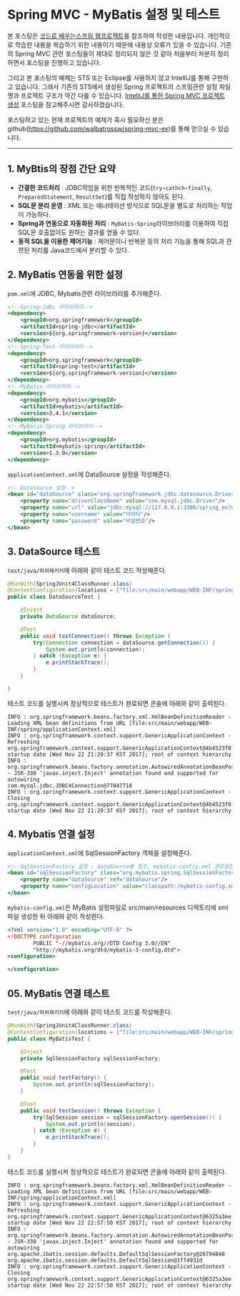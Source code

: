# Spring MVC - MyBatis 설정 및 테스트

본 포스팅은 [코드로 배우는스프링 웹프로젝트](http://www.yes24.com/24/goods/19720776?scode=032&OzSrank=1)를 참조하여 작성한 내용입니다. 개인적으로 학습한 내용을 복습하기 위한 내용이기 때문에 내용상 오류가 있을 수 있습니다. 기존의 Spring MVC 관련 포스팅들이 제대로 정리되지 않은 것 같아 처음부터 차분히 정리하면서 포스팅을 진행하고 있습니다.

그리고 본 포스팅의 예제는 STS 또는 Eclipse를 사용하지 않고 IntelliJ를 통해 구현하고 있습니다. 그래서 기존의 STS에서 생성된 Spring 프로젝트의 스프링관련 설정 파일명과 프로젝트 구조가 약간 다를 수 있습니다. [IntelliJ를 통한 Spring MVC 프로젝트 생성](http://doublesprogramming.tistory.com/171?category=667155) 포스팅을 참고해주시면 감사하겠습니다.


포스팅하고 있는 현재 프로젝트의 예제가 혹시 필요하신 분은 github(https://github.com/walbatrossw/spring-mvc-ex)를 통해 얻으실 수 있습니다.

---

## 1. MyBtis의 장점 간단 요약

- **간결한 코드처리** : JDBC작업을 위한 반복적인 코드(`try~cathch~finally`, `PreparedStatement`, `ResultSet`)를 직접 작성하지 않아도 된다.
- **SQL문 분리 운영** : XML 또는 애너테이션 방식으로 SQL문을 별도로 처리하는 작업이 가능하다.
- **Spring과 연동으로 자동화된 처리** : `MyBatis-Spring`라이브러리를 이용하여 직접 SQL문 호출없이도 원하는 결과를 얻을 수 있다.
- **동적 SQL을 이용한 제어기능** : 제어문이나 반복문 등의 처리 기능을 통해 SQL과 관련된 처리를 Java코드에서 분리할 수 있다.

## 2. MyBatis 연동을 위한 설정
`pom.xml`에 JDBC, Mybatis관련 라이브러리를 추가해준다.
```xml
<!--Spring-Jdbc 라이브러리-->
<dependency>
    <groupId>org.springframework</groupId>
    <artifactId>spring-jdbc</artifactId>
    <version>${org.springframework-version}</version>
</dependency>
<!--Spring-Test 라이브러리-->
<dependency>
    <groupId>org.springframework</groupId>
    <artifactId>spring-test</artifactId>
    <version>${org.springframework-version}</version>
</dependency>
<!--MyBatis 라이브러리-->
<dependency>
    <groupId>org.mybatis</groupId>
    <artifactId>mybatis</artifactId>
    <version>3.4.1</version>
</dependency>
<!--MyBatis-Spring 라이브러리-->
<dependency>
    <groupId>org.mybatis</groupId>
    <artifactId>mybatis-spring</artifactId>
    <version>1.3.0</version>
</dependency>
```

`applicationContext.xml`에 DataSource 설정을 작성해준다.
```xml
<!--DataSource 설정-->
<bean id="dataSource" class="org.springframework.jdbc.datasource.DriverManagerDataSource">
    <property name="driverClassName" value="com.mysql.jdbc.Driver"/>
    <property name="url" value="jdbc:mysql://127.0.0.1:3306/spring_ex?useSSL=false"/>
    <property name="username" value="아이디"/>
    <property name="password" value="비밀번호"/>
</bean>
```

## 3. DataSource 테스트
`test/java/하위패키지`에 아래와 같이 테스트 코드 작성해준다.
```java
@RunWith(SpringJUnit4ClassRunner.class)
@ContextConfiguration(locations = {"file:src/main/webapp/WEB-INF/spring/applicationContext.xml"})
public class DataSourceTest {

    @Inject
    private DataSource dataSource;

    @Test
    public void testConnection() throws Exception {
        try(Connection connection = dataSource.getConnection()) {
            System.out.println(connection);
        } catch (Exception e) {
            e.printStackTrace();
        }
    }

}
```
테스트 코드를 실행시켜 정상적으로 테스트가 완료되면 콘솔에 아래와 같이 출력된다.
```
INFO : org.springframework.beans.factory.xml.XmlBeanDefinitionReader - Loading XML bean definitions from URL [file:src/main/webapp/WEB-INF/spring/applicationContext.xml]
INFO : org.springframework.context.support.GenericApplicationContext - Refreshing org.springframework.context.support.GenericApplicationContext@4b4523f8: startup date [Wed Nov 22 21:29:37 KST 2017]; root of context hierarchy
INFO : org.springframework.beans.factory.annotation.AutowiredAnnotationBeanPostProcessor - JSR-330 'javax.inject.Inject' annotation found and supported for autowiring
com.mysql.jdbc.JDBC4Connection@77847718
INFO : org.springframework.context.support.GenericApplicationContext - Closing org.springframework.context.support.GenericApplicationContext@4b4523f8: startup date [Wed Nov 22 21:29:37 KST 2017]; root of context hierarchy
```

## 4. Mybatis 연결 설정

`applicationContext.xml`에 SqlSessionFactory 객체를 설정해준다.
```xml
<!--SqlSessionFactory 설정 : dataSource를 참조, mybatis-config.xml 경로설정-->
<bean id="sqlSessionFactory" class="org.mybatis.spring.SqlSessionFactoryBean">
    <property name="dataSource" ref="dataSource"/>
    <property name="configLocation" value="classpath:/mybatis-config.xml"/>
</bean>
```

`mybatis-config.xml`은 MyBatis 설정파일로 src/main/resources 디렉토리에 xml파일 생성한 뒤 아래와 같이 작성한다.
```xml
<?xml version="1.0" encoding="UTF-8" ?>
<!DOCTYPE configuration
        PUBLIC "-//mybatis.org//DTD Config 3.0//EN"
        "http://mybatis.org/dtd/mybatis-3-config.dtd">
<configuration>

</configuration>
```

## 05. MyBatis 연결 테스트

`test/java/하위패키지`에 아래와 같이 테스트 코드를 작성해준다.
```java
@RunWith(SpringJUnit4ClassRunner.class)
@ContextConfiguration(locations = {"file:src/main/webapp/WEB-INF/spring/applicationContext.xml"})
public class MyBatisTest {

    @Inject
    private SqlSessionFactory sqlSessionFactory;

    @Test
    public void testFactory() {
        System.out.println(sqlSessionFactory);
    }

    @Test
    public void testSession() throws Exception {
        try(SqlSession session = sqlSessionFactory.openSession()) {
            System.out.println(session);
        } catch (Exception e) {
            e.printStackTrace();
        }
    }
}
```

테스트 코드를 실행시켜 정상적으로 테스트가 완료되면 콘솔에 아래와 같이 출력된다.
```
INFO : org.springframework.beans.factory.xml.XmlBeanDefinitionReader - Loading XML bean definitions from URL [file:src/main/webapp/WEB-INF/spring/applicationContext.xml]
INFO : org.springframework.context.support.GenericApplicationContext - Refreshing org.springframework.context.support.GenericApplicationContext@6325a3ee: startup date [Wed Nov 22 22:57:50 KST 2017]; root of context hierarchy
INFO : org.springframework.beans.factory.annotation.AutowiredAnnotationBeanPostProcessor - JSR-330 'javax.inject.Inject' annotation found and supported for autowiring
org.apache.ibatis.session.defaults.DefaultSqlSessionFactory@26794848
org.apache.ibatis.session.defaults.DefaultSqlSession@1ff4931d
INFO : org.springframework.context.support.GenericApplicationContext - Closing org.springframework.context.support.GenericApplicationContext@6325a3ee: startup date [Wed Nov 22 22:57:50 KST 2017]; root of context hierarchy
```
